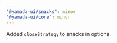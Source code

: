```yaml
---
"@yamada-ui/snacks": minor
"@yamada-ui/core": minor
---
```


Added `closeStrategy` to snacks in options.
